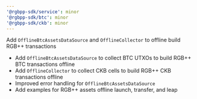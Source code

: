 ```yaml
---
'@rgbpp-sdk/service': minor
'@rgbpp-sdk/btc': minor
'@rgbpp-sdk/ckb': minor
---
```


Add `OfflineBtcAssetsDataSource` and `OfflineCollector` to offline build RGB++ transactions

  - Add `OfflineBtcAssetsDataSource` to collect BTC UTXOs to build RGB++ BTC transactions offline
  - Add `OfflineCollector` to collect CKB cells to build RGB++ CKB transactions offline
  - Improved error handling for `OfflineBtcAssetsDataSource`
  - Add examples for RGB++ assets offline launch, transfer, and leap
